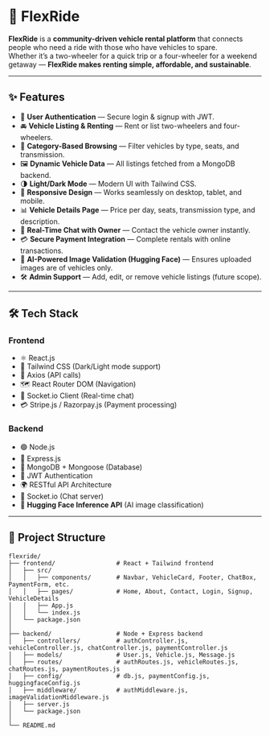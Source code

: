 # 🚗 FlexRide

**FlexRide** is a **community-driven vehicle rental platform** that connects people who need a ride with those who have vehicles to spare.  
Whether it’s a two-wheeler for a quick trip or a four-wheeler for a weekend getaway — **FlexRide makes renting simple, affordable, and sustainable**.

---

## ✨ Features

- 🔐 **User Authentication** — Secure login & signup with JWT.
- 🚘 **Vehicle Listing & Renting** — Rent or list two-wheelers and four-wheelers.
- 📂 **Category-Based Browsing** — Filter vehicles by type, seats, and transmission.
- 🖼 **Dynamic Vehicle Data** — All listings fetched from a MongoDB backend.
- 🌗 **Light/Dark Mode** — Modern UI with Tailwind CSS.
- 📱 **Responsive Design** — Works seamlessly on desktop, tablet, and mobile.
- 📊 **Vehicle Details Page** — Price per day, seats, transmission type, and description.
- 💬 **Real-Time Chat with Owner** — Contact the vehicle owner instantly.
- 💳 **Secure Payment Integration** — Complete rentals with online transactions.
- 🤖 **AI-Powered Image Validation (Hugging Face)** — Ensures uploaded images are of vehicles only.
- 🛠 **Admin Support** — Add, edit, or remove vehicle listings (future scope).

---

## 🛠 Tech Stack

### **Frontend**
- ⚛️ React.js
- 🎨 Tailwind CSS (Dark/Light mode support)
- 🔄 Axios (API calls)
- 🗺 React Router DOM (Navigation)
- 💬 Socket.io Client (Real-time chat)
- 💳 Stripe.js / Razorpay.js (Payment processing)

### **Backend**
- 🟢 Node.js
- 🚂 Express.js
- 🍃 MongoDB + Mongoose (Database)
- 🔑 JWT Authentication
- 🌍 RESTful API Architecture
- 💬 Socket.io (Chat server)
- 🤖 **Hugging Face Inference API** (AI image classification)

---

## 📂 Project Structure

```plaintext
flexride/
├── frontend/                 # React + Tailwind frontend
│   ├── src/
│   │   ├── components/       # Navbar, VehicleCard, Footer, ChatBox, PaymentForm, etc.
│   │   ├── pages/            # Home, About, Contact, Login, Signup, VehicleDetails
│   │   ├── App.js
│   │   └── index.js
│   └── package.json
│
├── backend/                  # Node + Express backend
│   ├── controllers/          # authController.js, vehicleController.js, chatController.js, paymentController.js
│   ├── models/               # User.js, Vehicle.js, Message.js
│   ├── routes/               # authRoutes.js, vehicleRoutes.js, chatRoutes.js, paymentRoutes.js
│   ├── config/               # db.js, paymentConfig.js, huggingfaceConfig.js
│   ├── middleware/           # authMiddleware.js, imageValidationMiddleware.js
│   ├── server.js
│   └── package.json
│
└── README.md
